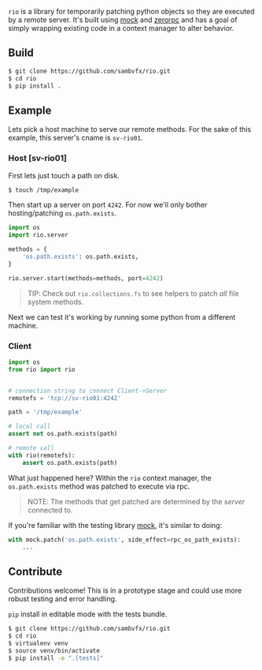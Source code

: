 `rio` is a library for temporarily patching python objects so they are executed by a remote server. It's built using [mock](https://docs.python.org/3/library/unittest.mock.html) and [zerorpc](https://www.zerorpc.io/) and has a goal of simply wrapping existing code in a context manager to alter behavior.

Build
-----
```bash
$ git clone https://github.com/sambvfx/rio.git
$ cd rio
$ pip install .
```


Example
-------

Lets pick a host machine to serve our remote methods. For the sake of this example, this server's cname is `sv-rio01`.
### Host [sv-rio01]

First lets just touch a path on disk.

```bash
$ touch /tmp/example
```

Then start up a server on port `4242`. For now we'll only bother hosting/patching `os.path.exists`.

```python
import os
import rio.server

methods = {
    'os.path.exists': os.path.exists,
}

rio.server.start(methods=methods, port=4242)
```

> TIP: Check out `rio.collections.fs` to see helpers to patch *all* file system methods.

Next we can test it's working by running some python from a different machine.

### Client

```python
import os
from rio import rio


# connection string to connect Client->Server
remotefs = 'tcp://sv-rio01:4242'

path = '/tmp/example'

# local call
assert not os.path.exists(path)

# remote call
with rio(remotefs):
    assert os.path.exists(path)
```

What just happened here? Within the `rio` context manager, the `os.path.exists` method was patched to execute via rpc.

> NOTE: The methods that get patched are determined by the *server* connected to.

If you're familiar with the testing library [mock](https://docs.python.org/3/library/unittest.mock.html), it's similar to doing:

```python
with mock.patch('os.path.exists', side_effect=rpc_os_path_exists):
    ...
```

Contribute
-----
Contributions welcome! This is in a prototype stage and could use more robust testing and error handling.

`pip` install in editable mode with the tests bundle.

```bash
$ git clone https://github.com/sambvfx/rio.git
$ cd rio
$ virtualenv venv
$ source venv/bin/activate
$ pip install -e ".[tests]"
```
